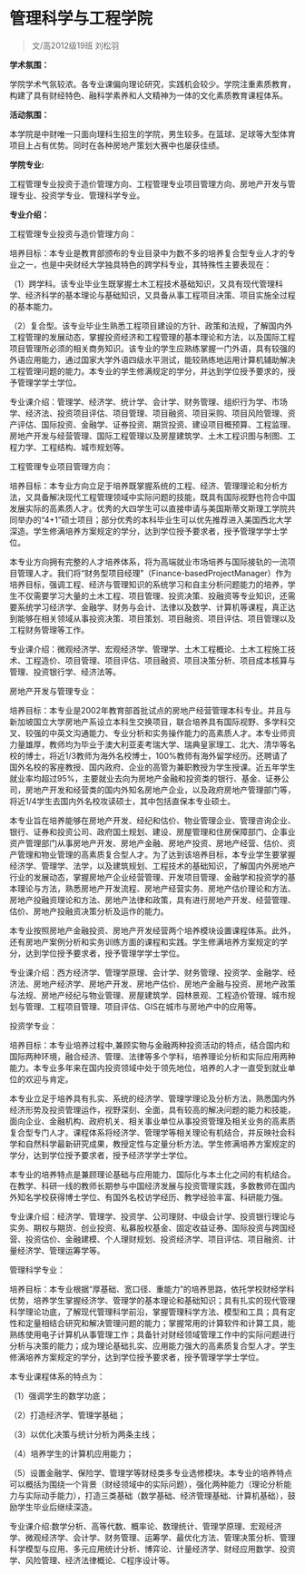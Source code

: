 
# 管理科学与工程学院  

> 文/高2012级19班 刘松羽  



**学术氛围：**

学院学术气氛较浓。各专业课偏向理论研究，实践机会较少。学院注重素质教育，构建了具有财经特色、融科学素养和人文精神为一体的文化素质教育课程体系。



**活动氛围：**

本学院是中财唯一只面向理科生招生的学院，男生较多。在篮球、足球等大型体育项目上占有优势。同时在各种房地产策划大赛中也屡获佳绩。



**学院专业:**

工程管理专业投资于造价管理方向、工程管理专业项目管理方向、房地产开发与管理专业、投资学专业、管理科学专业。



**专业介绍：**

工程管理专业投资与造价管理方向：

培养目标：本专业是教育部颁布的专业目录中为数不多的培养复合型专业人才的专业之一，也是中央财经大学独具特色的跨学科专业，其特殊性主要表现在：

（1）跨学科。该专业毕业生既掌握土木工程技术基础知识，又具有现代管理科学、经济科学的基本理论与基础知识，又具备从事工程项目决策、项目实施全过程的基本能力。

（2）复合型。该专业毕业生熟悉工程项目建设的方针、政策和法规，了解国内外工程管理的发展动态，掌握投资经济和工程管理的基本理论和方法，以及国际工程项目管理所必须的相关商务知识。该专业的学生应熟练掌握一门外语，具有较强的外语应用能力，通过国家大学外语四级水平测试，能较熟练地运用计算机辅助解决工程管理问题的能力。本专业的学生修满规定的学分，并达到学位授予要求的，授予管理学学士学位。

专业课介绍：管理学、经济学、统计学、会计学、财务管理、组织行为学、市场学、经济法、投资项目评估、项目管理、项目融资、项目采购、项目风险管理、资产评估、国际投资、金融学、证券投资、期货投资、建设项目概预算、工程监理、房地产开发与经营管理、国际工程管理以及房屋建筑学、土木工程识图与制图、工程力学、工程结构、城市规划等。



工程管理专业项目管理方向：

培养目标：本专业方向立足于培养既掌握系统的工程、经济、管理理论和分析方法，又具备解决现代工程管理领域中实际问题的技能，既具有国际视野也符合中国发展实际的高素质人才。优秀的大四学生可以直接申请与美国斯蒂文斯理工学院共同举办的“4+1”硕士项目；部分优秀的本科毕业生可以优先推荐进入美国西北大学深造。学生修满培养方案规定的学分，达到学位授予要求者，授予管理学学士学位。

本专业方向拥有完整的人才培养体系，将为高端就业市场培养与国际接轨的一流项目管理人才。我们将“财务型项目经理”（Finance-basedProjectManager）作为培养目标，强调工程、经济与管理知识的系统学习和自主分析问题能力的培养，学生不仅需要学习大量的土木工程、项目管理、投资决策、投融资等专业知识，还需要系统学习经济学、金融学、财务与会计、法律以及数学、计算机等课程，真正达到能够在相关领域从事投资决策、项目策划、项目融资、项目评估、项目管理以及工程财务管理等工作。

专业课介绍：微观经济学、宏观经济学、管理学、土木工程概论、土木工程施工技术、工程造价、项目管理、项目评估、项目融资、项目决策分析、项目成本核算与管理、投资银行学、经济法等。



房地产开发与管理专业：

培养目标：本专业是2002年教育部首批试点的房地产经营管理本科专业。并且与新加坡国立大学房地产系设立本科生交换项目，联合培养具有国际视野、多学科交叉、较强的中英文沟通能力、专业分析和实务操作能力的高素质人才。本专业师资力量雄厚，教师均为毕业于澳大利亚麦考瑞大学、瑞典皇家理工、北大、清华等名校的博士，将近1/3教师为海外名校博士，100%教师有海外留学经历。还聘请了国外名校的客座教授、国内政府、企业的高管为兼职教授为学生授课。近五年学生就业率均超过95%，主要就业去向为房地产金融和投资类的银行、基金、证券公司，房地产开发和经营类的国内外知名房地产企业，以及政府房地产管理部门等，将近1/4学生去国内外名校攻读硕士，其中包括直保本专业硕士。

本专业旨在培养能够在房地产开发、经纪和估价、物业管理企业、管理咨询企业、银行、证券和投资公司、政府国土规划、建设、房屋管理和住房保障部门、企事业资产管理部门从事房地产开发、房地产金融、房地产投资、房地产经营、估价、资产管理和物业管理的高素质复合型人才。为了达到该培养目标，本专业学生要掌握经济学、管理学、法学，以及建筑规划、工程技术的基础知识，了解国内外房地产行业的发展动态，掌握房地产企业经营管理、开发项目管理、金融学和投资学的基本理论与方法，熟悉房地产开发流程、房地产经营实务、房地产估价理论和方法、房地产投融资理论和方法、房地产法律和政策，具有进行房地产开发、经营管理、估价、房地产投融资决策分析及运作的能力。

本专业按照房地产金融投资、房地产开发经营两个培养模块设置课程体系。此外，还有房地产案例分析和实务训练方面的课程和实践。学生修满培养方案规定的学分，达到学位授予要求者，授予管理学学士学位。

专业课介绍：西方经济学、管理学原理、会计学、财务管理、投资学、金融学、经济法、房地产经济学、房地产开发、房地产估价、房地产金融与投资、房地产政策与法规、房地产经纪与物业管理、房屋建筑学、园林景观、工程造价管理、城市规划与管理、工程项目管理、项目评估、GIS在城市与房地产中的应用等。



投资学专业：

培养目标：本专业培养过程中,兼顾实物与金融两种投资活动的特点，结合国内和国际两种环境，融合经济、管理、法律等多个学科，培养理论分析和实际应用两种能力。本专业多年来在国内投资领域中处于领先地位，培养的人才一直受到就业单位的欢迎与肯定。

本专业立足于培养具有扎实、系统的经济学、管理学理论及分析方法，熟悉国内外经济形势及投资管理运作，视野深刻、全面，具有较高的解决问题的能力和技能，面向企业、金融机构、政府机关、相关事业单位从事投资管理及相关业务的高素质复合型专门人才。课程体系将经济学、管理学等相关理论有机结合，并反映社会科学和自然科学最新研究成果，教授定性与定量分析方法。学生修满培养方案规定的学分，达到学位授予要求者，授予经济学学士学位。

本专业的培养特点是兼顾理论基础与应用能力、国际化与本土化之间的有机结合。在教学、科研一线的教师长期参与中国经济发展与投资管理实践，多数教师在国内外知名学校获得博士学位、有国外名校访学经历、教学经验丰富、科研能力强。

专业课介绍：经济学、管理学、投资学、公司理财、中级会计学、投资银行理论与实务、期权与期货、创业投资、私募股权基金、固定收益证券、国际投资与跨国经营、投资估价、金融建模、个人理财规划、投资经济学、项目评估、项目融资、计量经济学、管理运筹学等。



管理科学专业：

培养目标：本专业根据“厚基础、宽口径、重能力”的培养思路，依托学校财经学科优势，培养学生掌握经济学、管理学的基本理论和基础知识；具有扎实的现代管理科学理论功底，了解现代管理科学前沿，掌握管理科学方法、模型和工具；具有定性和定量相结合研究和解决管理问题的能力；掌握常用的计算软件和计算工具，能熟练使用电子计算机从事管理工作；具备针对财经领域管理工作中的实际问题进行分析与决策的能力；成为理论基础扎实、应用能力强大的高素质复合型人才。学生修满培养方案规定的学分，达到学位授予要求者，授予管理学学士学位。

本专业课程体系的特点为：

（1）强调学生的数学功底；

（2）打造经济学、管理学基础；

（3）以优化决策与统计分析为两条主线；

（4）培养学生的计算机应用能力；

（5）设置金融学、保险学、管理学等财经类多专业选修模块。本专业的培养特点可以概括为围绕一个背景（财经领域中的实际问题），强化两种能力（理论分析能力与实际动手能力），打造三类基础（数学基础、经济管理基础、计算机基础），鼓励学生毕业后继续深造。

专业课介绍:数学分析、高等代数、概率论、数理统计、管理学原理、宏观经济学、微观经济学、会计学、财务管理、运筹学、最优化方法、管理决策分析、管理科学模型与应用、多元应用统计分析、博弈论、计量经济学、财经应用数学、投资学、风险管理、经济法律概论、C程序设计等。




